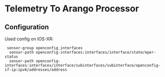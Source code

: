 # Telemetry To Arango Processor
## Configuration

Used config on IOS-XR:
```
 sensor-group openconfig_interfaces
  sensor-path openconfig-interfaces:interfaces/interface/state/oper-status
  sensor-path openconfig-interfaces:interfaces/interface/subinterfaces/subinterface/openconfig-if-ip:ipv6/addresses/address
```